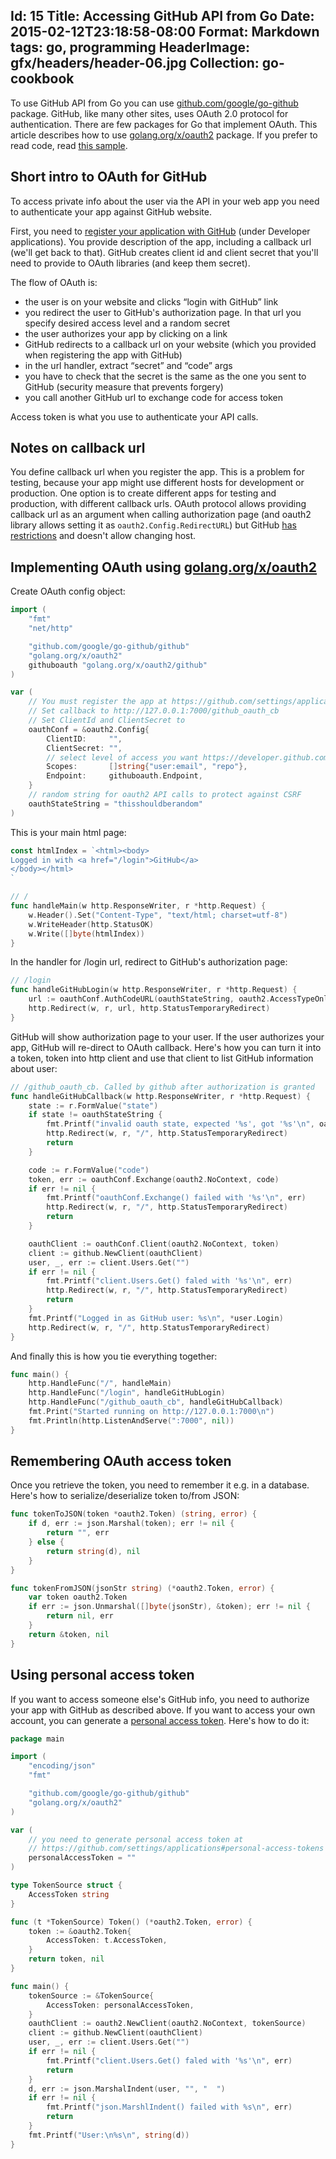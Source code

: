 Id: 15
Title: Accessing GitHub API from Go
Date: 2015-02-12T23:18:58-08:00
Format: Markdown
tags: go, programming
HeaderImage: gfx/headers/header-06.jpg
Collection: go-cookbook
--------------

To use GitHub API from Go you can use [github.com/google/go-github](http://github.com/google/go-github) package.
GitHub, like many other sites, uses OAuth 2.0 protocol for authentication. There are few packages for Go that implement OAuth. This article describes how to use [golang.org/x/oauth2](http://golang.org/x/oauth2) package.
If you prefer to read code, read [this sample](https://github.com/kjk/kjkpub/blob/master/go/github_sample/sample_1.go).

## Short intro to OAuth for GitHub

To access private info about the user via the API in your web app you need to authenticate your app against GitHub website.

First, you need to [register your application with GitHub](https://github.com/settings/applications) (under Developer applications).
You provide description of the app, including a callback url (we'll get back to that).
GitHub creates client id and client secret that you'll need to provide to OAuth libraries (and keep them secret).

The flow of OAuth is:

* the user is on your website and clicks “login with GitHub” link
* you redirect the user to GitHub's authorization page. In that url you specify desired access level and a random secret
* the user  authorizes your app by clicking on a link
* GitHub redirects to a callback url on your website (which you provided when registering the app with GitHub)
* in the url handler, extract “secret” and “code” args
* you have to check that the secret is the same as the one you sent to GitHub (security measure that prevents forgery)
* you call another GitHub url to exchange code for access token

Access token is what you use to authenticate your API calls.

## Notes on callback url

You define callback url when you register the app. This is a problem for testing, because your app might use different hosts for development or production.
One option is to create different apps for testing and production, with different callback urls.
OAuth protocol allows providing callback url as an argument when calling authorization page (and oauth2 library allows setting it as `oauth2.Config.RedirectURL`) but GitHub [has restrictions](https://developer.github.com/v3/oauth/#redirect-urls) and doesn't allow changing host.

## Implementing OAuth using [golang.org/x/oauth2](http://golang.org/x/oauth2)

Create OAuth config object:

```go
import (
    "fmt"
    "net/http"

    "github.com/google/go-github/github"
    "golang.org/x/oauth2"
    githuboauth "golang.org/x/oauth2/github"
)

var (
    // You must register the app at https://github.com/settings/applications
    // Set callback to http://127.0.0.1:7000/github_oauth_cb
    // Set ClientId and ClientSecret to
    oauthConf = &oauth2.Config{
        ClientID:     "",
        ClientSecret: "",
        // select level of access you want https://developer.github.com/v3/oauth/#scopes
        Scopes:       []string{"user:email", "repo"},
        Endpoint:     githuboauth.Endpoint,
    }
    // random string for oauth2 API calls to protect against CSRF
    oauthStateString = "thisshouldberandom"
)
```

This is your main html page:

```go
const htmlIndex = `<html><body>
Logged in with <a href="/login">GitHub</a>
</body></html>
`

// /
func handleMain(w http.ResponseWriter, r *http.Request) {
    w.Header().Set("Content-Type", "text/html; charset=utf-8")
    w.WriteHeader(http.StatusOK)
    w.Write([]byte(htmlIndex))
}
```

In the handler for /login url, redirect to GitHub's authorization page:

```go
// /login
func handleGitHubLogin(w http.ResponseWriter, r *http.Request) {
    url := oauthConf.AuthCodeURL(oauthStateString, oauth2.AccessTypeOnline)
    http.Redirect(w, r, url, http.StatusTemporaryRedirect)
}
```

GitHub will show authorization page to your user. If the user authorizes your app, GitHub will re-direct to OAuth callback. Here's how you can turn it into a token, token into http client and use that client to list GitHub information about user:

```go
// /github_oauth_cb. Called by github after authorization is granted
func handleGitHubCallback(w http.ResponseWriter, r *http.Request) {
    state := r.FormValue("state")
    if state != oauthStateString {
        fmt.Printf("invalid oauth state, expected '%s', got '%s'\n", oauthStateString, state)
        http.Redirect(w, r, "/", http.StatusTemporaryRedirect)
        return
    }

    code := r.FormValue("code")
    token, err := oauthConf.Exchange(oauth2.NoContext, code)
    if err != nil {
        fmt.Printf("oauthConf.Exchange() failed with '%s'\n", err)
        http.Redirect(w, r, "/", http.StatusTemporaryRedirect)
        return
    }

    oauthClient := oauthConf.Client(oauth2.NoContext, token)
    client := github.NewClient(oauthClient)
    user, _, err := client.Users.Get("")
    if err != nil {
        fmt.Printf("client.Users.Get() faled with '%s'\n", err)
        http.Redirect(w, r, "/", http.StatusTemporaryRedirect)
        return
    }
    fmt.Printf("Logged in as GitHub user: %s\n", *user.Login)
    http.Redirect(w, r, "/", http.StatusTemporaryRedirect)
}
```

And finally this is how you tie everything together:

```go
func main() {
    http.HandleFunc("/", handleMain)
    http.HandleFunc("/login", handleGitHubLogin)
    http.HandleFunc("/github_oauth_cb", handleGitHubCallback)
    fmt.Print("Started running on http://127.0.0.1:7000\n")
    fmt.Println(http.ListenAndServe(":7000", nil))
}
```

## Remembering OAuth access token

Once you retrieve the token, you need to remember it e.g. in a database. Here's how to serialize/deserialize token to/from JSON:

```go
func tokenToJSON(token *oauth2.Token) (string, error) {
    if d, err := json.Marshal(token); err != nil {
        return "", err
    } else {
        return string(d), nil
    }
}

func tokenFromJSON(jsonStr string) (*oauth2.Token, error) {
    var token oauth2.Token
    if err := json.Unmarshal([]byte(jsonStr), &token); err != nil {
        return nil, err
    }
    return &token, nil
}
```

## Using personal access token

If you want to access someone else's GitHub info, you need to authorize your app with GitHub as described above.
If you want to access your own account, you can generate a [personal access token](https://github.com/settings/applications#personal-access-tokens). Here's how to do it:

```go
package main

import (
    "encoding/json"
    "fmt"

    "github.com/google/go-github/github"
    "golang.org/x/oauth2"
)

var (
    // you need to generate personal access token at
    // https://github.com/settings/applications#personal-access-tokens
    personalAccessToken = ""
)

type TokenSource struct {
    AccessToken string
}

func (t *TokenSource) Token() (*oauth2.Token, error) {
    token := &oauth2.Token{
        AccessToken: t.AccessToken,
    }
    return token, nil
}

func main() {
    tokenSource := &TokenSource{
        AccessToken: personalAccessToken,
    }
    oauthClient := oauth2.NewClient(oauth2.NoContext, tokenSource)
    client := github.NewClient(oauthClient)
    user, _, err := client.Users.Get("")
    if err != nil {
        fmt.Printf("client.Users.Get() faled with '%s'\n", err)
        return
    }
    d, err := json.MarshalIndent(user, "", "  ")
    if err != nil {
        fmt.Printf("json.MarshlIndent() failed with %s\n", err)
        return
    }
    fmt.Printf("User:\n%s\n", string(d))
}
```
